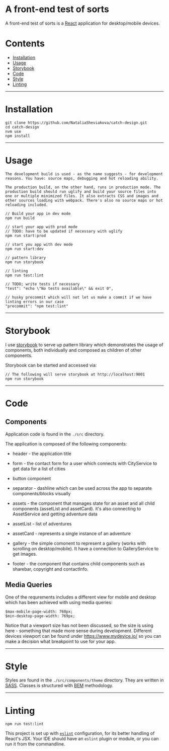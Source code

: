 A front-end test of sorts
=================================

A front-end test of sorts is a [React](https://facebook.github.io/react/) application for desktop/mobile devices.

# Contents

* [Installation](#installation)
* [Usage](#usage)
* [Storybook](#storybook)
* [Code](#code)
* [Style](#style)
* [Linting](#linting)

-----
# Installation

```
git clone https://github.com/NataliaSheviakova/catch-design.git
cd catch-design
nvm use
npm install
```

-----
# Usage

    The development build is used - as the name suggests - for development reasons. You have: source maps, debugging and hot reloading ability.

    The production build, on the other hand, runs in production mode. The production build should run uglify and build your source files into one or multiple minimized files. It also extracts CSS and images and other sources loading with webpack. There's also no source maps or hot reloading included.

    // Build your app in dev mode
    npm run build

    // start your app with prod mode
    // TODO: have to be updated if necessary with uglify
    npm run start:prod

    // start you app with dev mode
    npm run start:dev

    // pattern library
    npm run storybook

    // linting
    npm run test:lint

    // TODO; write tests if necessary
    "test": "echo \"No tests available\" && exit 0",

    // husky precommit which will not let us make a commit if we have linting errors in our case
    "precommit": "npm test:lint"

-----
# Storybook

I use [storybook](https://github.com/storybooks/storybook) to serve up pattern library which demonstrates the usage of components, both individually and composed as children of other components.

Storybook can be started and accessed via:

    // The following will serve storybook at http://localhost:9001
    npm run storybook

-----
# Code

## Components
Application code is found in the `./src` directory.

The application is composed of the following components:

* header - the application title

* form - the contact form for a user which connects with CityService to get data for a list of cities

* button component

* separator - dashline which can be used across the app to separate components/blocks visually

* assets - the component that manages state for an asset and all child components (assetList and assetCard).
it's also connecting to AssetService and getting adventure data

* assetList - list of adventures

* assetCard - represents a single instance of an adventure

* gallery - the simple comonent to represent a gallery (works with scrolling on desktop/mobile). It have a connection to GalleryService to get images.

* footer - the component that contains child components such as sharebar, copyright and contactInfo.

## Media Queries
One of the requrements includes a different view for mobile and desktop which has been achieved with using media queries:

    $max-mobile-page-width: 768px;
    $min-desktop-page-width: 769px;

Notice that a viewport size has not been discussed, so the size is using here - something that made more sense during development. Different devices viewport can be found under https://www.mydevice.io/ so you can make a decision what breakpoint to use for your app.

-----
# Style

Styles are found in the `./src/components/theme` directory. They are written in [SASS](http://sass-lang.com/). Classes is structured with [BEM](http://getbem.com/) methodology.

-----
# Linting

```
npm run test:lint
```

This project is set up with [`eslint`](http://eslint.org/) configuration, for its better handling of React's JSX. Your IDE should have an `eslint` plugin or module, or you can run it from the commandline.
